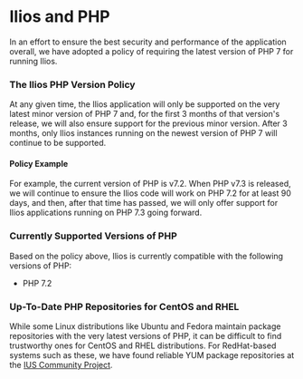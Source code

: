 # Ilios and PHP

In an effort to ensure the best security and performance of the application overall, we have adopted a policy of requiring the latest version of PHP 7 for running Ilios.
  
### The Ilios PHP Version Policy

At any given time, the Ilios application will only be supported on the very latest minor version of PHP 7 and, for the first 3 months of that version's release, we will also ensure support for the previous minor version.  After 3 months, only Ilios instances running on the newest version of PHP 7 will continue to be supported.
 
#### Policy Example

For example, the current version of PHP is v7.2.  When PHP v7.3 is released, we will continue to ensure the Ilios code will work on PHP 7.2 for at least 90 days, and then, after that time has passed, we will only offer support for Ilios applications running on PHP 7.3 going forward.

### Currently Supported Versions of PHP

Based on the policy above, Ilios is currently compatible with the following versions of PHP:

* PHP 7.2
 
### Up-To-Date PHP Repositories for CentOS and RHEL

While some Linux distributions like Ubuntu and Fedora maintain package repositories with the very latest versions of PHP, it can be difficult to find trustworthy ones for CentOS and RHEL distributions. For RedHat-based systems such as these, we have found reliable YUM package repositories at the [IUS Community Project](https://ius.io).
